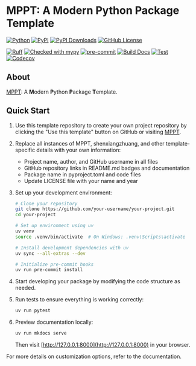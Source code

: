 # MPPT: A Modern Python Package Template

[![Python](https://img.shields.io/pypi/pyversions/mppt.svg?color=%2334D058)](https://pypi.org/project/mppt/)
[![PyPI](https://img.shields.io/pypi/v/mppt?color=%2334D058&label=pypi%20package)](https://pypi.org/project/mppt/)
[![PyPI Downloads](https://static.pepy.tech/badge/mppt)](https://pepy.tech/projects/mppt)
[![GitHub License](https://img.shields.io/github/license/shenxiangzhuang/mppt)](https://github.com/shenxiangzhuang/mppt/blob/master/LICENSE)

[![Ruff](https://img.shields.io/endpoint?url=https://raw.githubusercontent.com/astral-sh/ruff/main/assets/badge/v2.json)](https://github.com/astral-sh/ruff)
[![Checked with mypy](https://www.mypy-lang.org/static/mypy_badge.svg)](https://mypy-lang.org/)
[![pre-commit](https://img.shields.io/badge/pre--commit-enabled-brightgreen?logo=pre-commit)](https://github.com/pre-commit/pre-commit)
[![Build Docs](https://github.com/shenxiangzhuang/mppt/actions/workflows/build_docs.yaml/badge.svg)](https://github.com/shenxiangzhuang/mppt/actions/workflows/build_docs.yaml)
[![Test](https://github.com/shenxiangzhuang/mppt/actions/workflows/test.yaml/badge.svg)](https://github.com/shenxiangzhuang/mppt/actions/workflows/test.yaml)
[![Codecov](https://codecov.io/gh/shenxiangzhuang/mppt/branch/master/graph/badge.svg)](https://codecov.io/gh/shenxiangzhuang/mppt)

## About

[MPPT](https://github.com/shenxiangzhuang/mppt): A **M**odern **P**ython **P**ackage **T**emplate.

## Quick Start

1. Use this template repository to create your own project repository by clicking the "Use this template" button on GitHub or visiting [MPPT](https://github.com/shenxiangzhuang/mppt).

2. Replace all instances of MPPT, shenxiangzhuang, and other template-specific details with your own information:
   - Project name, author, and GitHub username in all files
   - GitHub repository links in README.md badges and documentation
   - Package name in pyproject.toml and code files
   - Update LICENSE file with your name and year

3. Set up your development environment:

   ```bash
   # Clone your repository
   git clone https://github.com/your-username/your-project.git
   cd your-project

   # Set up environment using uv
   uv venv
   source .venv/bin/activate  # On Windows: .venv\Scripts\activate

   # Install development dependencies with uv
   uv sync --all-extras --dev

   # Initialize pre-commit hooks
   uv run pre-commit install
   ```

4. Start developing your package by modifying the code structure as needed.

5. Run tests to ensure everything is working correctly:

   ```bash
   uv run pytest
   ```

6. Preview documentation locally:

   ```bash
   uv run mkdocs serve
   ```

   Then visit [http://127.0.0.1:8000](http://127.0.0.1:8000) in your browser.

For more details on customization options, refer to the documentation.
